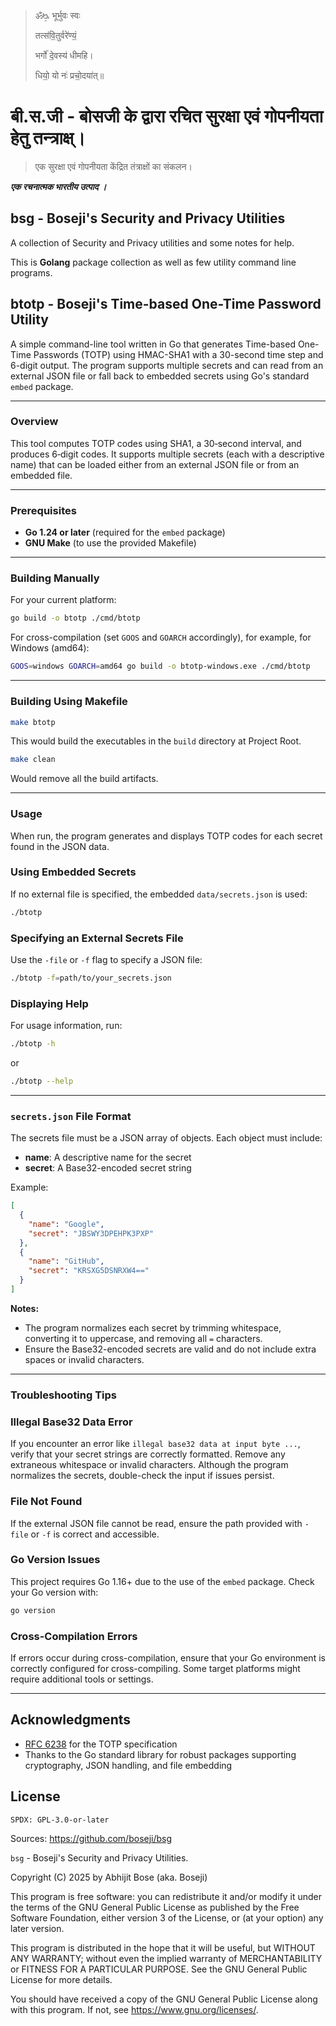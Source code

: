 >
> ॐᳬ᳞ भूर्भुवः स्वः
> 
> तत्स॑वि॒तुर्वरे॑ण्यं॒
> 
> भर्गो॑ दे॒वस्य॑ धीमहि।
> 
> धियो॒ यो नः॑ प्रचो॒दया॑त्॥
>

#  बी.स.जी - बोसजी के द्वारा रचित सुरक्षा एवं गोपनीयता हेतु तन्त्राक्ष्।

> एक सुरक्षा एवं गोपनीयता केंद्रित तंत्राक्षों का संकलन। 

***एक रचनात्मक भारतीय उत्पाद ।***

## bsg - Boseji's Security and Privacy Utilities

A collection of Security and Privacy utilities and some notes for help.

This is **Golang** package collection as well as few utility command line programs.

## btotp - Boseji's Time-based One-Time Password Utility

A simple command-line tool written in Go that generates Time-based One-Time Passwords (TOTP)
using HMAC-SHA1 with a 30-second time step and 6-digit output. The program supports multiple
secrets and can read from an external JSON file or fall back to embedded secrets using Go's
standard `embed` package.

---

### Overview
This tool computes TOTP codes using SHA1, a 30‑second interval, and produces 6‑digit codes.
It supports multiple secrets (each with a descriptive name) that can be loaded either from an
external JSON file or from an embedded file. 

---

### Prerequisites
- **Go 1.24 or later** (required for the `embed` package)
- **GNU Make** (to use the provided Makefile)

---

### Building Manually

For your current platform:
```bash
go build -o btotp ./cmd/btotp
```

For cross-compilation (set `GOOS` and `GOARCH` accordingly), for example, for Windows (amd64):
```bash
GOOS=windows GOARCH=amd64 go build -o btotp-windows.exe ./cmd/btotp
```
---
### Building Using Makefile

```sh
make btotp
```

This would build the executables in the `build` directory at Project Root.

```sh
make clean
```

Would remove all the build artifacts.

---
### Usage

When run, the program generates and displays TOTP codes for each secret found in the JSON data.

### Using Embedded Secrets

If no external file is specified, the embedded `data/secrets.json` is used:

```bash
./btotp
```

### Specifying an External Secrets File

Use the `-file` or `-f` flag to specify a JSON file:

```bash
./btotp -f=path/to/your_secrets.json
```

### Displaying Help

For usage information, run:

```bash
./btotp -h
```

or

```bash
./btotp --help
```
---
### `secrets.json` File Format

The secrets file must be a JSON array of objects. Each object must include:

- **name**: A descriptive name for the secret
- **secret**: A Base32-encoded secret string

Example:

```json
[
  {
    "name": "Google",
    "secret": "JBSWY3DPEHPK3PXP"
  },
  {
    "name": "GitHub",
    "secret": "KRSXG5DSNRXW4=="
  }
]
```

**Notes:**

- The program normalizes each secret by trimming whitespace, converting it to uppercase,
  and removing all `=` characters.
- Ensure the Base32-encoded secrets are valid and do not include extra spaces or invalid
  characters.

---
### Troubleshooting Tips

### Illegal Base32 Data Error

If you encounter an error like `illegal base32 data at input byte ...`, verify that your
secret strings are correctly formatted. Remove any extraneous whitespace or invalid characters.
Although the program normalizes the secrets, double-check the input if issues persist.

### File Not Found

If the external JSON file cannot be read, ensure the path provided with `-file` or `-f`
is correct and accessible.

### Go Version Issues

This project requires Go 1.16+ due to the use of the `embed` package. Check your Go version with:
```bash
go version
```

### Cross-Compilation Errors

If errors occur during cross-compilation, ensure that your Go environment is correctly configured
for cross-compiling. Some target platforms might require additional tools or settings.

----

## Acknowledgments

- [RFC 6238](https://tools.ietf.org/html/rfc6238) for the TOTP specification
- Thanks to the Go standard library for robust packages supporting cryptography, JSON handling,
  and file embedding

## License

`SPDX: GPL-3.0-or-later`

Sources: <https://github.com/boseji/bsg>

`bsg` - Boseji's Security and Privacy Utilities.

Copyright (C) 2025 by Abhijit Bose (aka. Boseji)

This program is free software: you can redistribute it and/or modify it under the terms of the GNU General Public License as published by the Free Software Foundation, either version 3 of the License, or (at your option) any later version.

This program is distributed in the hope that it will be useful, but WITHOUT ANY WARRANTY; without even the implied warranty of MERCHANTABILITY or FITNESS FOR A PARTICULAR PURPOSE. See the GNU General Public License for more details.

You should have received a copy of the GNU General Public License along with this program. If not, see <https://www.gnu.org/licenses/>.

